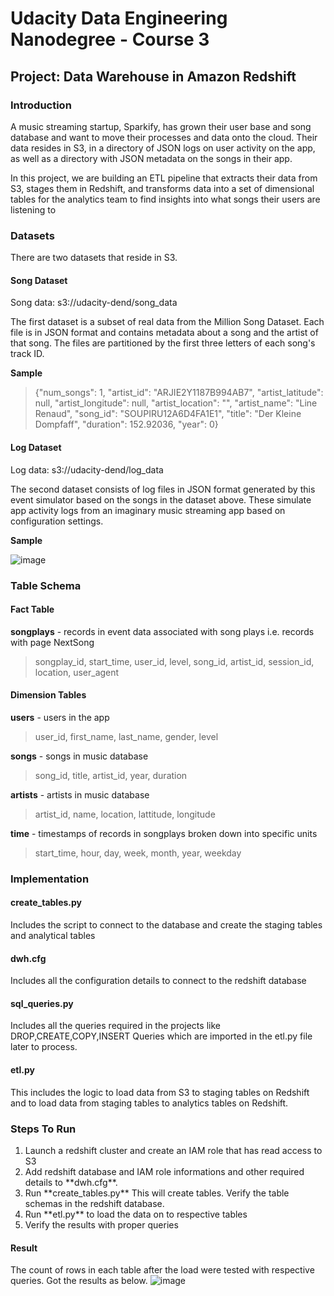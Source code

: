 # Udacity Data Engineering Nanodegree - Course 3
## Project: Data Warehouse in Amazon Redshift

### Introduction
<p>A music streaming startup, Sparkify, has grown their user base and song database and want to move their processes and data onto the cloud. Their data resides in S3, in a directory of JSON logs on user activity on the app, as well as a directory with JSON metadata on the songs in their app.</p>

<p>In this project, we are building an ETL pipeline that extracts their data from S3, stages them in Redshift, and transforms data into a set of dimensional tables for the analytics team to find insights into what songs their users are listening to </p>

### Datasets

<p>
There are two datasets that reside in S3.
  
#### Song Dataset
  
Song data: s3://udacity-dend/song_data
  
The first dataset is a subset of real data from the Million Song Dataset. Each file is in JSON format and contains metadata about a song and the artist of that song. The files are partitioned by the first three letters of each song's track ID.

**Sample**
  
> {"num_songs": 1, "artist_id": "ARJIE2Y1187B994AB7", "artist_latitude": null, "artist_longitude": null, "artist_location": "", "artist_name": "Line Renaud", "song_id": "SOUPIRU12A6D4FA1E1", "title": "Der Kleine Dompfaff", "duration": 152.92036, "year": 0}


#### Log Dataset
  
Log data: s3://udacity-dend/log_data
  
The second dataset consists of log files in JSON format generated by this event simulator based on the songs in the dataset above. These simulate app activity logs from an imaginary music streaming app based on configuration settings.
  
**Sample**
  
![image](https://user-images.githubusercontent.com/31400832/159876182-f86e9083-26bd-4c19-823e-e5ea5fec6d4a.png)
  
### Table Schema
  
#### Fact Table
**songplays** - records in event data associated with song plays i.e. records with page NextSong
> songplay_id, start_time, user_id, level, song_id, artist_id, session_id, location, user_agent
  
#### Dimension Tables
  
**users** - users in the app
> user_id, first_name, last_name, gender, level
  
**songs** - songs in music database
> song_id, title, artist_id, year, duration
  
**artists** - artists in music database
> artist_id, name, location, lattitude, longitude

**time** - timestamps of records in songplays broken down into specific units
> start_time, hour, day, week, month, year, weekday
  
### Implementation
  
#### create_tables.py 
Includes the script to connect to the database and create the staging tables and analytical tables

#### dwh.cfg
Includes all the configuration details to connect to the redshift database
  
#### sql_queries.py
Includes all the queries required in the projects like DROP,CREATE,COPY,INSERT Queries which are imported in the etl.py file later to process.
  
#### etl.py
This includes the logic to load data from S3 to staging tables on Redshift and to load data from staging tables to analytics tables on Redshift.

### Steps To Run
  <ol>
    <li> Launch a redshift cluster and create an IAM role that has read access to S3</li>
    <li> Add redshift database and IAM role informations and other required details to **dwh.cfg**.</li>
    <li> Run **create_tables.py** This will create tables. Verify the table schemas in the redshift database.</li>
    <li> Run **etl.py** to load the data on to respective tables </li>
    <li> Verify the results with proper queries</li>
  </ol>
  
#### Result
The count of rows in each table after the load were tested with respective queries. Got the results as below.
![image](https://user-images.githubusercontent.com/31400832/159880839-820dedd1-f1c9-4fa1-825e-d0027f49e44f.png)


